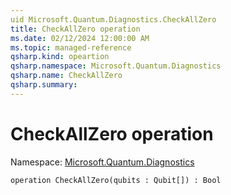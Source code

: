 ```yaml
---
uid Microsoft.Quantum.Diagnostics.CheckAllZero
title: CheckAllZero operation
ms.date: 02/12/2024 12:00:00 AM
ms.topic: managed-reference
qsharp.kind: opeartion
qsharp.namespace: Microsoft.Quantum.Diagnostics
qsharp.name: CheckAllZero
qsharp.summary: 
---
```


# CheckAllZero operation

Namespace: [Microsoft.Quantum.Diagnostics](xref:Microsoft.Quantum.Diagnostics)

```qsharp
operation CheckAllZero(qubits : Qubit[]) : Bool
```
